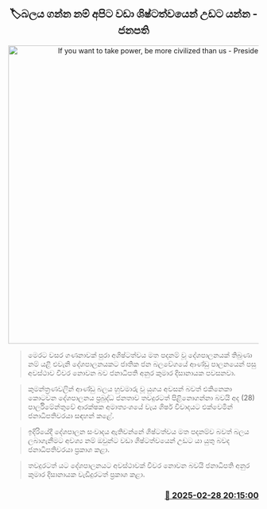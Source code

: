 <p align='center'><b><h2 align='center' title='If you want to take power, be more civilized than us - President'>🏷බලය ගන්න නම් අපිට වඩා ශිෂ්ටත්වයෙන් උඩට යන්න - ජනපති</h2></b></p>
<p align='center'><img src='https://helakuru.sgp1.cdn.digitaloceanspaces.com/esana/images/lib/anura-president-parliment-araivel-new.jpg' width='600' alt='If you want to take power, be more civilized than us - President'></p>

> මෙරට වසර ගණනාවක් පුරා අශිෂ්ටත්වය මත පදනම් වූ දේශපාලනයක් තිබුණා නම් යළි එවැනි දේශපාලනයකට ජාතික ජන බලවේගයේ ආණ්ඩු පාලනයෙන් පසු අවස්ථාව විවර නොවන බව ජනාධිපති අනුර කුමාර දිසානායක පවසනවා.

> කුමන්ත්‍රණවලින් ආණ්ඩු බලය හුවමාරු වූ යුගය අවසන් බවත් එකිනෙකා කොටවන දේශපාලනය ප්‍රබුද්ධ ජනතාව තවදුරටත් පිළිනොගන්නා බවයි අද (28) පාර්ලිමේන්තුවේ ආරක්ෂක අමාත්‍යංශයේ වැය ශිර්ෂ විවාදයට එක්වෙමින් ජනාධිපතිවරයා සඳහන් කළේ.

> ඉදිරියේදී දේශපාලන සංවාදය ඇතිවන්නේ ශිෂ්ටත්වය මත පදනම්ව බවත් බලය ලබාගැනීමට අවශ්‍ය නම් ඔවුන්ට වඩා ශිෂ්ටත්වයෙන් උඩට යා යුතු බවද ජනාධිපතිවරයා ප්‍රකාශ කළා.

> තවදුරටත් යට දේශපාලනයට අවස්ථාවක් විවර නොවන බවයි ජනාධිපති අනුර කුමාර දිසානායක වැඩිදුරටත් ප්‍රකාශ කළා.



<h3 align='right'><a href='https://www.helakuru.lk/esana/p/107928/'>📅 2025-02-28 20:15:00</a></h3>
